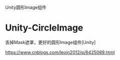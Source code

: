 Unity圆形Image组件

# Unity-CircleImage

丢掉Mask遮罩，更好的圆形Image组件[Unity] 

https://www.cnblogs.com/leoin2012/p/6425089.html
